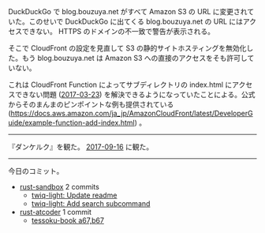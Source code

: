 DuckDuckGo で blog.bouzuya.net がすべて Amazon S3 の URL に変更されていた。このせいで DuckDuckGo に出てくる blog.bouzuya.net の URL にはアクセスできない。 HTTPS のドメインの不一致で警告が表示される。

そこで CloudFront の設定を見直して S3 の静的サイトホスティングを無効化した。もう blog.bouzuya.net は Amazon S3 への直接のアクセスをそも許可していない。

これは CloudFront Function によってサブディレクトリの index.html にアクセスできない問題 ([2017-03-23]) を解決できるようになっていたことによる。公式からそのまんまのピンポイントな例も提供されている (<https://docs.aws.amazon.com/ja_jp/AmazonCloudFront/latest/DeveloperGuide/example-function-add-index.html>) 。

---

『ダンケルク』を観た。 [2017-09-16] に観た。

---

今日のコミット。

- [rust-sandbox](https://github.com/bouzuya/rust-sandbox) 2 commits
  - [twiq-light: Update readme](https://github.com/bouzuya/rust-sandbox/commit/121c088fdd2d8e00e7b5c3248dc381287a586247)
  - [twiq-light: Add search subcommand](https://github.com/bouzuya/rust-sandbox/commit/ac371087c197adff987e766979ab9b4407447da2)
- [rust-atcoder](https://github.com/bouzuya/rust-atcoder) 1 commit
  - [tessoku-book a67,b67](https://github.com/bouzuya/rust-atcoder/commit/2ad2f8ee874c83c981cedd0e4e1dd7ef5148d489)

[2017-03-23]: https://blog.bouzuya.net/2017/03/23/
[2017-09-16]: https://blog.bouzuya.net/2017/09/16/
